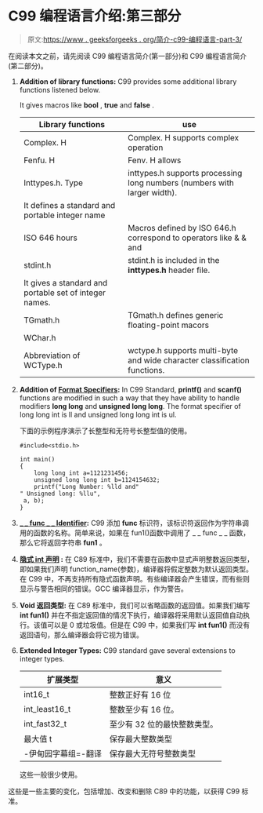 # C99 编程语言介绍:第三部分

> 原文:[https://www . geeksforgeeks . org/简介-c99-编程语言-part-3/](https://www.geeksforgeeks.org/introduction-to-the-c99-programming-language-part-3/)

在阅读本文之前，请先阅读 C99 编程语言简介(第一部分)和 C99 编程语言简介(第二部分)。

1.  **Addition of library functions:** C99 provides some additional library functions listened below.

    It gives macros like **bool** , **true** and **false** .

    | Library functions | use |
    | --- | --- |
    | Complex. H | Complex. H supports complex operation |
    | Fenfu. H | Fenv. H allows |
    | Inttypes.h. Type | inttypes.h supports processing long numbers (numbers with larger width).
    It defines a standard and portable integer name |
    | ISO 646 hours | Macros defined by ISO 646.h correspond to operators like & & and |
    | stdint.h | stdint.h is included in the **inttypes.h** header file.
    It gives a standard and portable set of integer names. |
    | TGmath.h | TGmath.h defines generic floating-point macors |
    | WChar.h |  |
    | Abbreviation of WCType.h | wctype.h supports multi-byte and wide character classification functions. |

2.  **Addition of [Format Specifiers](https://www.geeksforgeeks.org/format-specifiers-in-c/):** In C99 Standard, **printf()** and **scanf()** functions are modified in such a way that they have ability to handle modifiers **long long** and **unsigned long long**. The format specifier of long long int is ll and unsigned long long int is ul.

    下面的示例程序演示了长整型和无符号长整型值的使用。

    ```
    #include<stdio.h>

    int main()
    {
        long long int a=1121231456;
        unsigned long long int b=1124154632;
        printf("Long Number: %lld and"
    " Unsigned long: %llu",
     a, b);
    }
    ```

3.  **[_ _ func _ _ Identifier](https://www.geeksforgeeks.org/predefined-identifier-__func__-c/):**
    C99 添加 **__func__** 标识符，该标识符返回作为字符串调用的函数的名称。简单来说，如果在 fun1()函数中调用了 _ _ func _ _ 函数，那么它将返回字符串 **fun1** 。
4.  **[隐式 int 声明](https://www.geeksforgeeks.org/implicit-return-type-int-c-language/) :**
    在 C89 标准中，我们不需要在函数中显式声明整数返回类型，即如果我们声明 function_name(参数)，编译器将假定整数为默认返回类型。在 C99 中，不再支持所有隐式函数声明。有些编译器会产生错误，而有些则显示与警告相同的错误。GCC 编译器显示，作为警告。
5.  **Void 返回类型:**
    在 C89 标准中，我们可以省略函数的返回值。如果我们编写 **int fun1()** 并在不指定返回值的情况下执行，编译器将采用默认返回值自动执行。该值可以是 0 或垃圾值。但是在 C99 中，如果我们写 **int fun1()** 而没有返回语句，那么编译器会将它视为错误。
6.  **Extended Integer Types:** C99 standard gave several extensions to integer types.

    | 扩展类型 | 意义 |
    | --- | --- |
    | int16_t | 整数正好有 16 位 |
    | int_least16_t | 整数至少有 16 位。 |
    | int_fast32_t | 至少有 32 位的最快整数类型。 |
    | 最大值 t | 保存最大整数类型 |
    | -伊甸园字幕组=-翻译 | 保存最大无符号整数类型 |

    这些一般很少使用。

这些是一些主要的变化，包括增加、改变和删除 C89 中的功能，以获得 C99 标准。